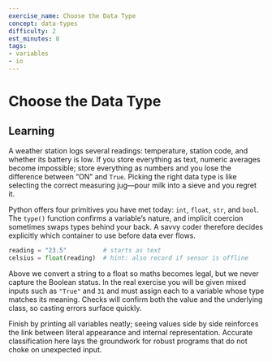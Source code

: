 ```yaml
---
exercise_name: Choose the Data Type
concept: data-types
difficulty: 2
est_minutes: 8
tags:
- variables
- io
---
```


# Choose the Data Type
## Learning
A weather station logs several readings: temperature, station code, and whether its battery is low. If you store everything as text, numeric averages become impossible; store everything as numbers and you lose the difference between “ON” and `True`. Picking the right data type is like selecting the correct measuring jug—pour milk into a sieve and you regret it.

Python offers four primitives you have met today: `int`, `float`, `str`, and `bool`. The `type()` function confirms a variable’s nature, and implicit coercion sometimes swaps types behind your back. A savvy coder therefore decides explicitly which container to use before data ever flows.

```python
reading = "23.5"          # starts as text
celsius = float(reading)  # hint: also record if sensor is offline
```

Above we convert a string to a float so maths becomes legal, but we never capture the Boolean status. In the real exercise you will be given mixed inputs such as `"True"` and `31` and must assign each to a variable whose type matches its meaning. Checks will confirm both the value and the underlying class, so casting errors surface quickly.

Finish by printing all variables neatly; seeing values side by side reinforces the link between literal appearance and internal representation. Accurate classification here lays the groundwork for robust programs that do not choke on unexpected input.

